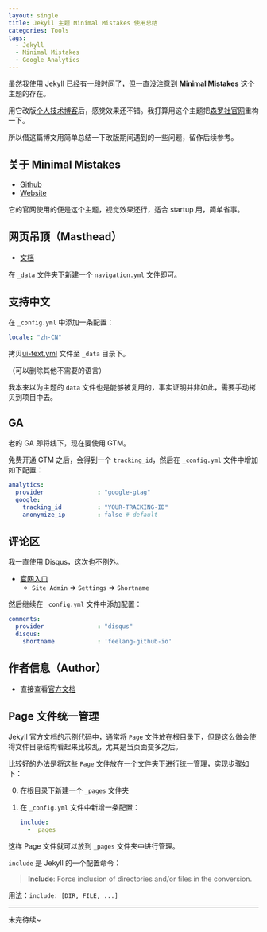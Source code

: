 ```yaml
---
layout: single
title: Jekyll 主题 Minimal Mistakes 使用总结
categories: Tools
tags:
  - Jekyll
  - Minimal Mistakes
  - Google Analytics
---
```


虽然我使用 Jekyll 已经有一段时间了，但一直没注意到 **Minimal Mistakes** 这个主题的存在。

用它改版[个人技术博客](https://feelang.github.io/)后，感觉效果还不错。我打算用这个主题把[森罗社官网](https://senluoshe.com)重构一下。

所以借这篇博文用简单总结一下改版期间遇到的一些问题，留作后续参考。

## 关于 Minimal Mistakes

* [Github](https://github.com/mmistakes/minimal-mistakes)
* [Website](https://mmistakes.github.io/minimal-mistakes)

它的官网使用的便是这个主题，视觉效果还行，适合 startup 用，简单省事。

## 网页吊顶（Masthead）

* [文档](https://mmistakes.github.io/minimal-mistakes/docs/navigation)

在 `_data` 文件夹下新建一个 `navigation.yml` 文件即可。

## 支持中文

在 `_config.yml` 中添加一条配置：

```yaml
locale: "zh-CN"
```

拷贝[ui-text.yml](https://github.com/mmistakes/minimal-mistakes/blob/master/_data/ui-text.yml) 文件至 `_data` 目录下。

（可以删除其他不需要的语言）

我本来以为主题的 `data` 文件也是能够被复用的，事实证明并非如此，需要手动拷贝到项目中去。

## GA

老的 GA 即将线下，现在要使用 GTM。

免费开通 GTM 之后，会得到一个 `tracking_id`，然后在 `_config.yml` 文件中增加如下配置：

```yaml
analytics:
  provider               : "google-gtag"
  google:
    tracking_id          : "YOUR-TRACKING-ID"
    anonymize_ip         : false # default
```

## 评论区

我一直使用 Disqus，这次也不例外。

* [官网入口](https://disqus.com)
    * `Site Admin` => `Settings` => `Shortname`

然后继续在 `_config.yml` 文件中添加配置：

```yaml
comments:
  provider               : "disqus"
  disqus:
    shortname            : 'feelang-github-io'
```

## 作者信息（Author）

* 直接查看[官方文档](https://mmistakes.github.io/minimal-mistakes/docs/authors)

## Page 文件统一管理

Jekyll 官方文档的示例代码中，通常将 `Page` 文件放在根目录下，但是这么做会使得文件目录结构看起来比较乱，尤其是当页面变多之后。

比较好的办法是将这些 `Page` 文件放在一个文件夹下进行统一管理，实现步骤如下：

0. 在根目录下新建一个 `_pages` 文件夹
0. 在 `_config.yml` 文件中新增一条配置：

    ```yaml
    include:
      - _pages
    ```

这样 Page 文件就可以放到 `_pages` 文件夹中进行管理。

`include` 是 Jekyll 的一个配置命令：

> **Include**: Force inclusion of directories and/or files in the conversion. 

用法：`include: [DIR, FILE, ...]`

---

未完待续~
